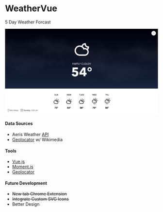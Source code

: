 # WeatherVue

5 Day Weather Forcast


![Screenshot](https://github.com/brettmarshall/weather-vue/blob/master/readme-shot.png)

#### Data Sources

* Aeris Weather [API](http://www.aerisweather.com/support/docs/api/)
* [Geolocator](https://github.com/onury/geolocator) w/ Wikimedia

#### Tools
* [Vue.js](http://vuejs.org/)
* [Moment.js](http://momentjs.com/)
* [Geolocator](https://github.com/onury/geolocator)

#### Future Development

* ~~New tab Chrome Extension~~
* ~~Integrate Custom SVG Icons~~
* Better Design